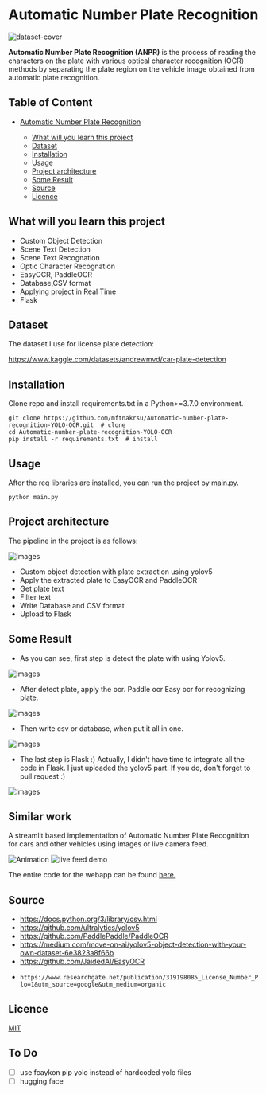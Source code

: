 # Automatic Number Plate Recognition

![dataset-cover](https://user-images.githubusercontent.com/57320216/166916670-03dfabe1-8c6c-471a-875c-8715354aa957.jpg)

**Automatic Number Plate Recognition (ANPR)** is the process of reading the characters on the plate with various optical character recognition (OCR) methods by separating the plate region on the vehicle image obtained from automatic plate recognition.

## Table of Content

- [Automatic Number Plate Recognition](#automatic-number-plate-recognition)

  * [What will you learn this project ](#what-will-you-learn-this-project)
  * [Dataset](#dataset)
  * [Installation](#installation)
  * [Usage](#usage)
  * [Project architecture](#project-architecture)
  * [Some Result](#some-result)
  * [Source](#source)
  * [Licence](#licence)


## What will you learn this project 

* Custom Object Detection
* Scene Text Detection
* Scene Text Recognation
* Optic Character Recognation
* EasyOCR, PaddleOCR
* Database,CSV format
* Applying project in Real Time
* Flask
## Dataset
The dataset I use for license plate detection:  

https://www.kaggle.com/datasets/andrewmvd/car-plate-detection

## Installation

Clone repo and install requirements.txt in a Python>=3.7.0 environment.

    git clone https://github.com/mftnakrsu/Automatic-number-plate-recognition-YOLO-OCR.git  # clone
    cd Automatic-number-plate-recognition-YOLO-OCR
    pip install -r requirements.txt  # install

## Usage

After the req libraries are installed, you can run the project by main.py.

    python main.py

## Project architecture

The pipeline in the project is as follows:  

![images](https://github.com/mftnakrsu/Automatic-number-plate-recognition-YOLO-OCR/blob/main/imgs/flowchart.png)

- Custom object detection with plate extraction using yolov5
- Apply the extracted plate to EasyOCR and PaddleOCR
- Get plate text
- Filter text
- Write Database and CSV format
- Upload to Flask  


## Some Result

* As you can see, first step is detect the plate with using Yolov5. 

![images](https://github.com/mftnakrsu/Automatic-number-plate-recognition-YOLO-OCR/blob/main/imgs/realtime.png)

* After detect plate, apply the ocr. Paddle ocr Easy ocr for recognizing plate.  

![images](https://github.com/mftnakrsu/Automatic-number-plate-recognition-YOLO-OCR/blob/main/imgs/plate_recog.jpg)

* Then write csv or database, when put it all in one.  

![images](https://github.com/mftnakrsu/Automatic-number-plate-recognition-YOLO-OCR/blob/main/imgs/all.png)

* The last step is Flask :) Actually, I didn't have time to integrate all the code in Flask. I just uploaded the yolov5 part. If you do, don't forget to pull request :)  

![images](https://github.com/mftnakrsu/Automatic-number-plate-recognition-YOLO-OCR/blob/main/imgs/flask_test.png)


## Similar work
A streamlit based implementation of Automatic Number Plate Recognition for cars and other vehicles using images or live camera feed.

![Animation](https://user-images.githubusercontent.com/29462447/168389056-9f39b89d-1221-432b-878d-578d9114d466.gif)
![live feed demo](https://user-images.githubusercontent.com/29462447/168389042-c06f3dd2-5047-4138-8c11-07372d63046a.gif)

The entire code for the webapp can be found [here.](https://github.com/prateekralhan/Streamlit-based-Automatic-Number-Plate-Recognition)


## Source  
- https://docs.python.org/3/library/csv.html  
- https://github.com/ultralytics/yolov5  
- https://github.com/PaddlePaddle/PaddleOCR
- https://medium.com/move-on-ai/yolov5-object-detection-with-your-own-dataset-6e3823a8f66b  
- https://github.com/JaidedAI/EasyOCR  
-     https://www.researchgate.net/publication/319198085_License_Number_Plate_Recognition_System_using_Entropy_basedFeatures_Selection_Approach_with_SVM/figures?lo=1&utm_source=google&utm_medium=organic

## Licence
[MIT](https://github.com/mftnakrsu/Automatic-number-plate-recognition-YOLO-OCR/blob/main/LICENSE)

## To Do 
- [ ] use fcaykon pip yolo instead of hardcoded yolo files
- [ ] hugging face
